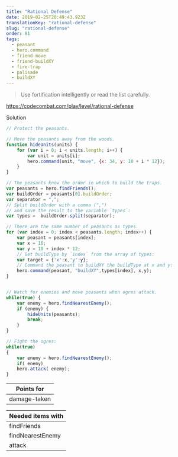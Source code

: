 ```yaml
---
title: "Rational Defense"
date: 2019-02-25T20:49:43.923Z
translationKey: "rational-defense"
slug: "rational-defense"
order: 81
tags:
  - peasant
  - hero.command
  - friend-move
  - friend-buildXY
  - fire-trap
  - palisade
  - buildXY
---
```


> Use fortification intelligently or read the list carefully.

https://codecombat.com/play/level/rational-defense

Solution

```javascript
// Protect the peasants.

// Move the peasants away from the woods.
function hideUnits(units) {
    for (var i = 0; i < units.length; i++) {
        var unit = units[i];
        hero.command(unit, "move", {x: 34, y: 10 + i * 12});
    }
}

// The peasants know the order in which to build the traps.
var peasants = hero.findFriends();
var buildOrder = peasants[0].buildOrder;
var separator = ",";
// Split buildOrder with a comma (",")
// and save the result to the variable `types`:
var types =  buildOrder.split(separator);

// There are the same number of peasants as types.
for (var index = 0; index < peasants.length; index++) {
    var peasant = peasants[index];
    var x = 16;
    var y = 10 + index * 12;
    // Get buildType by `index` from the array of types:
    var target = {'x':x,'y':y};
    // Command the peasant to buildXY the buildType at x and y:
    hero.command(peasant, "buildXY",types[index], x,y);
}


// Watch for enemies and move peasants when ogres attack.
while(true) {
    var enemy = hero.findNearestEnemy();
    if (enemy) {
        hideUnits(peasants);
        break;
    }
}

// Fight the ogres:
while(true)
{
    var enemy = hero.findNearestEnemy();
    if( enemy)
    hero.attack( enemy);
}

```

Points for |
--- |
damage-taken |

Needed items with |
--- |
findFriends |
findNearestEnemy |
attack |


